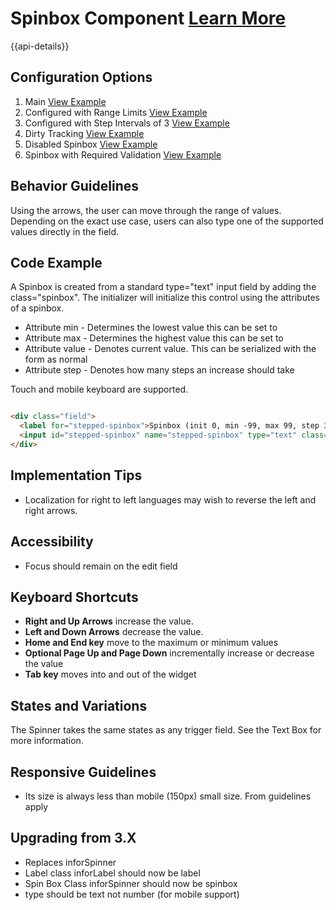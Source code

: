 # Spinbox Component [Learn More](https://soho.infor.com/index.php?p=component/spin-box)

{{api-details}}

## Configuration Options

1. Main [View Example](../components/spinbox/example-index)
2. Configured with Range Limits [View Example](../components/spinbox/example-range-limits)
3. Configured with Step Intervals of 3 [View Example](../components/spinbox/example-stepped-intervals)
4. Dirty Tracking [View Example](../components/spinbox/example-dirty-tracking)
5. Disabled Spinbox [View Example](../components/spinbox/example-disabled)
5. Spinbox with Required Validation [View Example](../components/spinbox/example-validation)

## Behavior Guidelines

Using the arrows, the user can move through the range of values. Depending on the exact use case, users can also type one of the supported values directly in the field.

## Code Example

A Spinbox is created from a standard type="text" input field by adding the class="spinbox". The initializer will initialize this control using the attributes of a spinbox.

- Attribute min - Determines the lowest value this can be set to
- Attribute max - Determines the highest value this can be set to
- Attribute value - Denotes current value. This can be serialized with the form as normal
- Attribute step - Denotes how many steps an increase should take

Touch and mobile keyboard are supported.

```html

<div class="field">
  <label for="stepped-spinbox">Spinbox (init 0, min -99, max 99, step 3)</label>
  <input id="stepped-spinbox" name="stepped-spinbox" type="text" class="spinbox" min="-99" max="99" value="0" step="3"/>
</div>


```

## Implementation Tips

- Localization for right to left languages may wish to reverse the left and right arrows.

## Accessibility

- Focus should remain on the edit field

## Keyboard Shortcuts

- **Right and Up Arrows** increase the value.
- **Left and Down Arrows** decrease the value.
- **Home and End key** move to the maximum or minimum values
- **Optional Page Up and Page Down** incrementally increase or decrease the value
- **Tab key** moves into and out of the widget

## States and Variations

The Spinner takes the same states as any trigger field. See the Text Box for more information.

## Responsive Guidelines

- Its size is always less than mobile (150px) small size. From guidelines apply

## Upgrading from 3.X

- Replaces inforSpinner
- Label class inforLabel should now be label
- Spin Box Class inforSpinner should now be spinbox
- type should be text not number (for mobile support)
